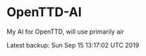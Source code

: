 # OpenTTD-AI
My AI for OpenTTD, will use primarily air

Latest backup: Sun Sep 15 13:17:02 UTC 2019
